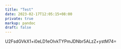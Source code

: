 ```yaml
---
title: "Test"
date: 2023-02-17T12:05:15+08:00
private: true
markup: pandoc
draft: false
---
```

U2FsdGVkX1+i0eLD1eOlvkTYPmJDNbr5ALzZ+ystM74=